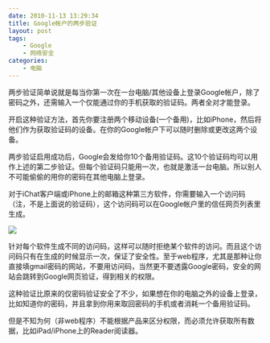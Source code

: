 ```yaml
---
date: 2010-11-13 13:29:34
title: Google帐户的两步验证
layout: post
tags:
    - Google
    - 网络安全
categories:
    - 电脑
---
```

两步验证简单说就是每当你第一次在一台电脑/其他设备上登录Google帐户，除了密码之外，还需输入一个仅能通过你的手机获取的验证码。两者全对才能登录。

开启这种验证方法，首先你要注册两个移动设备(一个备用)，比如iPhone，然后将他们作为获取验证码的设备。在你的Google帐户下可以随时删除或更改这两个设备。

两步验证启用成功后，Google会发给你10个备用验证码。这10个验证码均可以用作上述的第二步验证。但每个验证码只能用一次，也就是激活一台电脑。所以别人不可能偷偷的用你的密码在其他电脑上登录。

对于iChat客户端或iPhone上的邮箱这种第三方软件，你需要输入一个访问码（注，不是上面说的验证码），这个访问码可以在Google帐户里的信任网页列表里生成。

![](http://pic.ztpala.com/wp-content/uploads/2010/11/Screen-shot-2010-11-13-at-1.15.00-PM.png)

针对每个软件生成不同的访问码，这样可以随时拒绝某个软件的访问。而且这个访问码只有在生成的时候显示一次，保证了安全性。至于web程序，尤其是那种让你直接填gmail密码的网站，不要用访问码，当然更不要透露Google密码，安全的网站会跳转到Google网页验证，得到相关的权限。

这种验证比原来的仅密码验证安全了不少，如果想在你的电脑之外的设备上登录，比如知道你的密码，并且拿到你用来取回密码的手机或者消耗一个备用验证码。

但是不知为何（非web程序）不能根据产品来区分权限，而必须允许获取所有数据，比如iPad/iPhone上的Reader阅读器。
